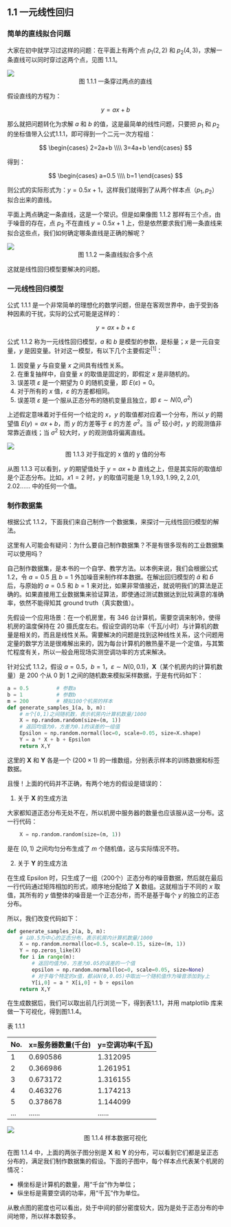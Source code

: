 ## 1.1 一元线性回归

### 简单的直线拟合问题

大家在初中就学习过这样的问题：在平面上有两个点 $p_1(2,2)$ 和 $p_2(4,3)$，求解一条直线可以同时穿过这两个点，见图 1.1.1。

<img src="./images/1-1-1.png" />

<center>图 1.1.1 一条穿过两点的直线</center>

假设直线的方程为：

$$
y = ax + b \tag{1.1.1}
$$

那么就把问题转化为求解 $a$ 和 $b$ 的值，这是最简单的线性问题，只要把 $p_1$ 和 $p_2$ 的坐标值带入公式1.1.1，即可得到一个二元一次方程组：

$$
\begin{cases}
2=2a+b
\\\\
3=4a+b
\end{cases}
$$

得到：

$$
\begin{cases}
a=0.5 
\\\\
b=1
\end{cases}
$$

则公式的实际形式为：$y=0.5x+1$，这样我们就得到了从两个样本点（$p_1,p_2$）拟合出来的直线。

平面上两点确定一条直线，这是一个常识。但是如果像图 1.1.2 那样有三个点，由于噪音的存在，点 $p_3$ 不在直线 $y=0.5x+1$ 上，但是依然要求我们用一条直线来拟合这些点，我们如何确定哪条直线是正确的解呢？

<img src="./images/1-1-2.png" />

<center>图 1.1.2 一条直线拟合多个点</center>

这就是线性回归模型要解决的问题。

### 一元线性回归模型

公式 1.1.1 是一个非常简单的理想化的数学问题，但是在客观世界中，由于受到各种因素的干扰，实际的公式可能是这样的：

$$
y=ax+b+\varepsilon \tag{1.1.2}
$$

公式 1.1.2 称为一元线性回归模型，$a$ 和 $b$ 是模型的参数，是标量；$x$ 是一元自变量，$y$ 是因变量。针对这一模型，有以下几个主要假定$^{[1]}$：

1. 因变量 $y$ 与自变量 $x$ 之间具有线性关系。
2. 在重复抽样中，自变量 $x$ 的取值是固定的，即假定 $x$ 是非随机的。
3. 误差项 $\varepsilon$ 是一个期望为 0 的随机变量，即 $E(\varepsilon)=0$。
4. 对于所有的 $x$ 值，$\varepsilon$ 的方差都相同。
5. 误差项 $\varepsilon$ 是一个服从正态分布的随机变量且独立，即 $\varepsilon \sim N(0,\sigma^2)$

上述假定意味着对于任何一个给定的 $x$，$y$ 的取值都对应着一个分布，所以 $y$ 的期望值 $E(y)=ax+b$，而 $y$ 的方差等于 $\varepsilon$ 的方差 $\sigma^2$。当 $\sigma^2$ 较小时，$y$ 的观测值非常靠近直线；当 $\sigma^2$ 较大时，$y$ 的观测值将偏离直线。

<img src="./images/1-1-3.png" />

<center>图 1.1.3 对于指定的 x 值的 y 值的分布</center>

从图 1.1.3 可以看到，$y$ 的期望值处于 $y=ax+b$ 直线之上，但是其实际的取值却是个正态分布。比如，$x1=2$ 时，$y$ 的取值可能是 $1.9, 1.93, 1.99, 2, 2.01, 2.02......$ 中的任何一个值。

### 制作数据集

根据公式 1.1.2，下面我们来自己制作一个数据集，来探讨一元线性回归模型的解法。

这里有人可能会有疑问：为什么要自己制作数据集？不是有很多现有的工业数据集可以使用吗？

自己制作数据集，是本书的一个自学、教学方法。以本例来说，我们会根据公式 1.2，令 $a=0.5$ 且 $b=1$ 外加噪音来制作样本数据。在解出回归模型的 $\hat a$ 和 $\hat b$ 后，与原始的 $a=0.5$ 和 $b=1$ 来对比，如果非常值接近，就说明我们的算法是正确的。如果直接用工业数据集来验证算法，即使通过测试数据达到比较满意的准确率，依然不能得知其 ground truth（真实数值）。

先假设一个应用场景：在一个机房里，有 346 台计算机，需要空调来制冷，使得机房的温度保持在 20 摄氏度左右。假设空调的功率（千瓦/小时）与计算机的数量是相关的，而且是线性关系。需要解决的问题是找到这种线性关系，这个问题用定量的数学方法是很难解出来的，因为每台计算机的散热量不是一个定值，与其繁忙程度有关，所以一般会用现场实测空调功率的方式来解决。

针对公式 1.1.2，假设 $a=0.5$，$b=1$，$\varepsilon \sim N(0,0.1)$，$\boldsymbol{X}$（某个机房内的计算机数量）是 200 个从 0 到 1 之间的随机数来模拟采样数据，于是有代码如下：

```Python
a = 0.5         # 参数a
b = 1           # 参数b
m = 200         # 模拟100个机房的样本
def generate_samples_1(a, b, m):
    # m个[0,1)之间随机数，表示机房内计算机数量/1000
    X = np.random.random(size=(m, 1))
    # 返回均值为0，方差为0.1的误差的一组值
    Epsilon = np.random.normal(loc=0, scale=0.05, size=X.shape)
    Y = a * X + b + Epsilon
    return X,Y
```

这里的 $\boldsymbol{X}$ 和 $\boldsymbol{Y}$ 各是一个 $(200\times 1)$ 的一维数组，分别表示样本的训练数据和标签数据。

且慢！上面的代码并不正确，有两个地方的假设是错误的：

1. 关于 $\boldsymbol{X}$ 的生成方法

大家都知道正态分布无处不在，所以机房中服务器的数量也应该服从这一分布。这一行代码：
```Python
    X = np.random.random(size=(m, 1))
```
是在 $[0,1)$ 之间均匀分布生成了 $m$ 个随机值，这与实际情况不符。

2. 关于 $\boldsymbol{Y}$ 的生成方法

在生成 Epsilon 时，只生成了一组（200个）正态分布的噪音数据，然后就在最后一行代码通过矩阵相加的形式，顺序地分配给了 $\boldsymbol{X}$ 数组。这就相当于不同的 $x$ 取值，其所有的 $y$ 值整体的噪音是一个正态分布，而不是基于每个 $y$ 的独立的正态分布。

所以，我们改变代码如下：
```Python
def generate_samples_2(a, b, m):
    # 以0.5为中心的正态分布，表示机房内计算机数量/1000
    X = np.random.normal(loc=0.5, scale=0.15, size=(m, 1))
    Y = np.zeros_like(X)
    for i in range(m):
        # 返回均值为0，方差为0.05的误差的一个值
        epsilon = np.random.normal(loc=0, scale=0.05, size=None)
        # 对于每个特定的x值，都从N(0,0.05)中取出一个随机值作为噪音添加到y上
        Y[i,0] = a * X[i,0] + b + epsilon
    return X,Y
```

在生成数据后，我们可以取出前几行浏览一下，得到表1.1.1，并用 matplotlib 库来做一下可视化，得到图1.1.4。

表 1.1.1

|No.|x=服务器数量(千台)|y=空调功率(千瓦)|
|--|--|--|
|1|0.690586|1.312095|
|2|0.366986|1.261951|
|3|0.673172|1.316155|
|4|0.463276|1.174213|
|5|0.378678|1.144099|
|...|......|......|

<img src="./images/1-1-4.png" />
<center>图 1.1.4 样本数据可视化</center>

在图 1.1.4 中，上面的两张子图分别是 $\boldsymbol{X}$ 和 $\boldsymbol{Y}$ 的分布，可以看到它们都是呈正态分布的，满足我们制作数据集的假设。下面的子图中，每个样本点代表某个机房的情况：

- 横坐标是计算机的数量，用“千台”作为单位；
- 纵坐标是需要空调的功率，用“千瓦”作为单位。

从散点图的密度也可以看出，处于中间的部分密度较大，因为是处于正态分布的中间地带，所以样本数较多。
